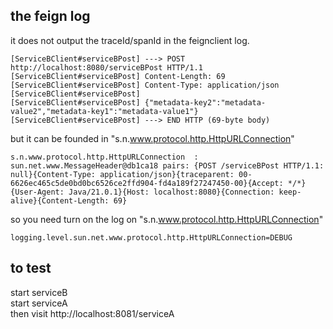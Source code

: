 
## the feign log 
it does not output the traceId/spanId in the feignclient log.  
```dbn-psql
[ServiceBClient#serviceBPost] ---> POST http://localhost:8080/serviceBPost HTTP/1.1
[ServiceBClient#serviceBPost] Content-Length: 69
[ServiceBClient#serviceBPost] Content-Type: application/json
[ServiceBClient#serviceBPost] 
[ServiceBClient#serviceBPost] {"metadata-key2":"metadata-value2","metadata-key1":"metadata-value1"}
[ServiceBClient#serviceBPost] ---> END HTTP (69-byte body)
```
but it can be founded in "s.n.www.protocol.http.HttpURLConnection"
```
s.n.www.protocol.http.HttpURLConnection  : sun.net.www.MessageHeader@db1ca18 pairs: {POST /serviceBPost HTTP/1.1: null}{Content-Type: application/json}{traceparent: 00-6626ec465c5de0bd0bc6526ce2ffd904-fd4a189f27247450-00}{Accept: */*}{User-Agent: Java/21.0.1}{Host: localhost:8080}{Connection: keep-alive}{Content-Length: 69}
```

so you need turn on the log on "s.n.www.protocol.http.HttpURLConnection"  
```dbn-psql
logging.level.sun.net.www.protocol.http.HttpURLConnection=DEBUG
```

## to test 
start serviceB  
start serviceA  
then visit http://localhost:8081/serviceA

